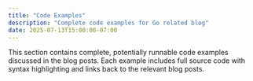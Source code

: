 ```yaml
---
title: "Code Examples"
description: "Complete code examples for Go related blog"
date: 2025-07-13T15:00:00-07:00
---
```


This section contains complete, potentially runnable code examples discussed in the blog posts. Each example includes full source code with syntax highlighting and links back to the relevant blog posts.
